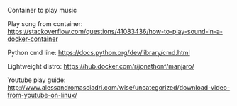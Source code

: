 Container to play music

Play song from container: https://stackoverflow.com/questions/41083436/how-to-play-sound-in-a-docker-container

Python cmd line: https://docs.python.org/dev/library/cmd.html

Lightweight distro: https://hub.docker.com/r/jonathonf/manjaro/

Youtube play guide: http://www.alessandromasciadri.com/wise/uncategorized/download-video-from-youtube-on-linux/ 
